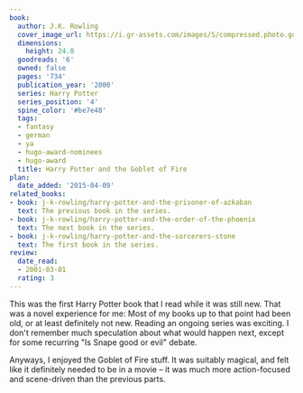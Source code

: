 ```yaml
---
book:
  author: J.K. Rowling
  cover_image_url: https://i.gr-assets.com/images/S/compressed.photo.goodreads.com/books/1554006152l/6.jpg
  dimensions:
    height: 24.0
  goodreads: '6'
  owned: false
  pages: '734'
  publication_year: '2000'
  series: Harry Potter
  series_position: '4'
  spine_color: '#be7e48'
  tags:
  - fantasy
  - german
  - ya
  - hugo-award-nominees
  - hugo-award
  title: Harry Potter and the Goblet of Fire
plan:
  date_added: '2015-04-09'
related_books:
- book: j-k-rowling/harry-potter-and-the-prisoner-of-azkaban
  text: The previous book in the series.
- book: j-k-rowling/harry-potter-and-the-order-of-the-phoenix
  text: The next book in the series.
- book: j-k-rowling/harry-potter-and-the-sorcerers-stone
  text: The first book in the series.
review:
  date_read:
  - 2001-03-01
  rating: 3
---
```


This was the first Harry Potter book that I read while it was still new. That was a novel experience for me:
Most of my books up to that point had been old, or at least definitely not new. Reading an ongoing series was
exciting. I don't remember much speculation about what would happen next, except for some recurring "Is Snape good or
evil" debate.

Anyways, I enjoyed the Goblet of Fire stuff. It was suitably magical, and felt like it definitely needed to be in a
movie – it was much more action-focused and scene-driven than the previous parts.
